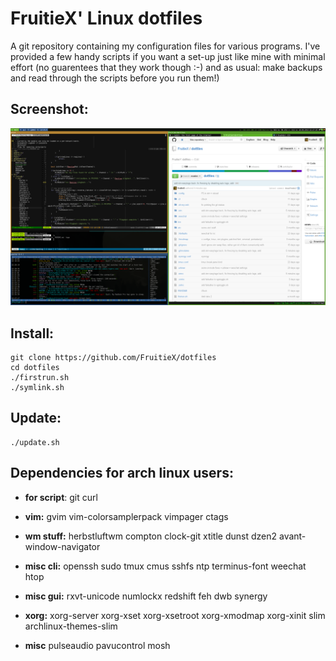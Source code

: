 FruitieX' Linux dotfiles
========================
A git repository containing my configuration files for various programs. I've
provided a few handy scripts if you want a set-up just like mine with minimal
effort (no guarentees that they work though :-) and as usual: make backups and
read through the scripts before you run them!)

Screenshot:
-----------
![Screenshot](/screenshot.png "Screenshot of config in action")

Install:
--------

	git clone https://github.com/FruitieX/dotfiles
	cd dotfiles
	./firstrun.sh
	./symlink.sh

Update:
-------

	./update.sh

Dependencies for arch linux users:
----------------------------------
* **for script**:
	git curl

* **vim:**
	gvim vim-colorsamplerpack vimpager ctags

* **wm stuff:**
	herbstluftwm compton clock-git xtitle dunst dzen2 avant-window-navigator

* **misc cli:**
	openssh sudo tmux cmus sshfs ntp terminus-font weechat htop

* **misc gui:**
	rxvt-unicode numlockx redshift feh dwb synergy

* **xorg:**
	xorg-server xorg-xset xorg-xsetroot xorg-xmodmap xorg-xinit slim archlinux-themes-slim

* **misc**
	pulseaudio pavucontrol mosh
